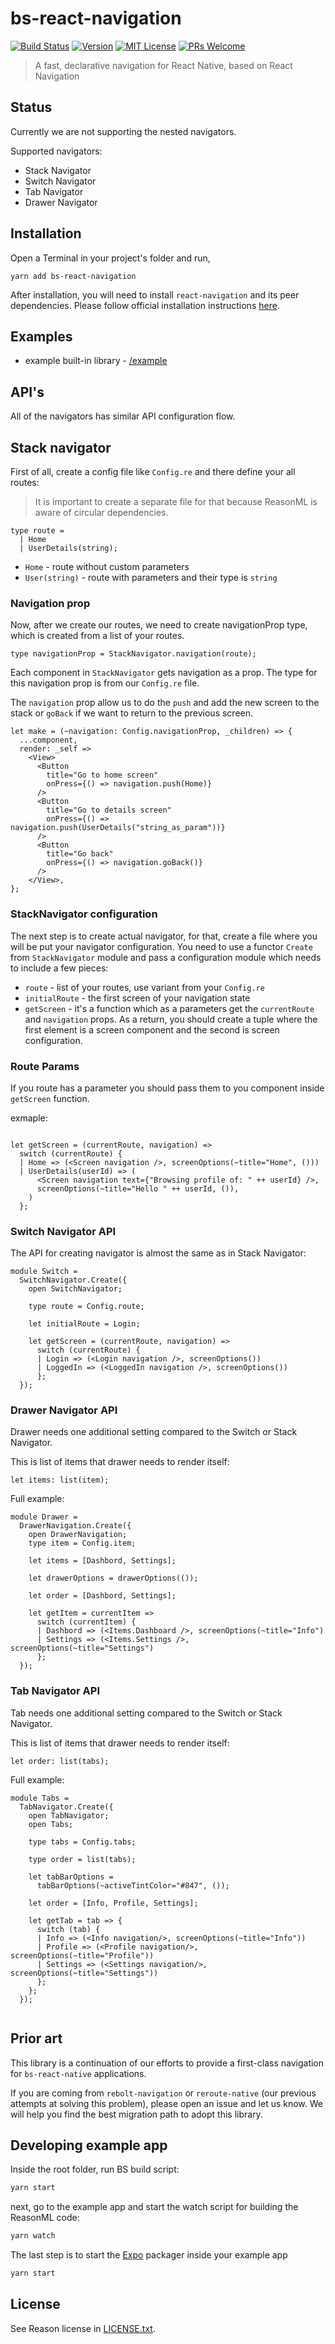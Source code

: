 # bs-react-navigation

[![Build Status][build-badge]][build]
[![Version][version-badge]][package]
[![MIT License][license-badge]][license]
[![PRs Welcome][prs-welcome-badge]][prs-welcome]

> A fast, declarative navigation for React Native, based on React Navigation

## Status

Currently we are not supporting the nested navigators.

Supported navigators:

- Stack Navigator
- Switch Navigator
- Tab Navigator
- Drawer Navigator

## Installation

Open a Terminal in your project's folder and run,

```she
yarn add bs-react-navigation
```

After installation, you will need to install `react-navigation` and its peer dependencies. Please follow official installation instructions [here](https://reactnavigation.org/docs/en/getting-started.html#installation).

## Examples

- example built-in library - [/example](/example)

## API's

All of the navigators has similar API configuration flow.

## Stack navigator

First of all, create a config file like `Config.re` and there define your all routes:

> It is important to create a separate file for that because ReasonML is aware of circular dependencies.

```ReasonML
type route =
  | Home
  | UserDetails(string);
```

- `Home` - route without custom parameters
- `User(string)` - route with parameters and their type is `string`

### Navigation prop

Now, after we create our routes, we need to create navigationProp type, which is created from a list of your routes.

```ReasonML
type navigationProp = StackNavigator.navigation(route);
```

Each component in `StackNavigator` gets navigation as a prop. The type for this navigation prop is from our `Config.re` file.

The `navigation` prop allow us to do the `push` and add the new screen to the stack or `goBack` if we want to return to the previous screen.

```ReasonML
let make = (~navigation: Config.navigationProp, _children) => {
  ...component,
  render: _self =>
    <View>
      <Button
        title="Go to home screen"
        onPress={() => navigation.push(Home)}
      />
      <Button
        title="Go to details screen"
        onPress={() => navigation.push(UserDetails("string_as_param"))}
      />
      <Button
        title="Go back"
        onPress={() => navigation.goBack()}
      />
    </View>,
};
```

### StackNavigator configuration

The next step is to create actual navigator, for that, create a file where you will be put your navigator configuration. You need to use a functor `Create` from `StackNavigator` module and pass a configuration module which needs to include a few pieces:

- `route` - list of your routes, use variant from your `Config.re`
- `initialRoute` - the first screen of your navigation state
- `getScreen` - it's a function which as a parameters get the `currentRoute` and `navigation` props. As a return, you should create a tuple where the first element is a screen component and the second is screen configuration.

### Route Params

If you route has a parameter you should pass them to you component inside `getScreen` function.

exmaple:

```ReasonML

let getScreen = (currentRoute, navigation) =>
  switch (currentRoute) {
  | Home => (<Screen navigation />, screenOptions(~title="Home", ()))
  | UserDetails(userId) => (
      <Screen navigation text={"Browsing profile of: " ++ userId} />,
      screenOptions(~title="Hello " ++ userId, ()),
    )
  };
```

### Switch Navigator API

The API for creating navigator is almost the same as in Stack Navigator:

```ReasonML
module Switch =
  SwitchNavigator.Create({
    open SwitchNavigator;

    type route = Config.route;

    let initialRoute = Login;

    let getScreen = (currentRoute, navigation) =>
      switch (currentRoute) {
      | Login => (<Login navigation />, screenOptions())
      | LoggedIn => (<LoggedIn navigation />, screenOptions())
      };
  });
```

### Drawer Navigator API

Drawer needs one additional setting compared to the Switch or Stack Navigator.

This is list of items that drawer needs to render itself:

```ReasonML
let items: list(item);
```

Full example:

```ReasonML
module Drawer =
  DrawerNavigation.Create({
    open DrawerNavigation;
    type item = Config.item;

    let items = [Dashbord, Settings];

    let drawerOptions = drawerOptions(());

    let order = [Dashbord, Settings];

    let getItem = currentItem =>
      switch (currentItem) {
      | Dashbord => (<Items.Dashboard />, screenOptions(~title="Info")
      | Settings => (<Items.Settings />, screenOptions(~title="Settings")
      };
  });
```

### Tab Navigator API

Tab needs one additional setting compared to the Switch or Stack Navigator.

This is list of items that drawer needs to render itself:

```ReasonML
let order: list(tabs);
```

Full example:

```ReasonML
module Tabs =
  TabNavigator.Create({
    open TabNavigator;
    open Tabs;

    type tabs = Config.tabs;

    type order = list(tabs);

    let tabBarOptions =
      tabBarOptions(~activeTintColor="#847", ());

    let order = [Info, Profile, Settings];

    let getTab = tab => {
      switch (tab) {
      | Info => (<Info navigation/>, screenOptions(~title="Info"))
      | Profile => (<Profile navigation/>, screenOptions(~title="Profile"))
      | Settings => (<Settings navigation/>, screenOptions(~title="Settings"))
      };
    };
  });


```

## Prior art

This library is a continuation of our efforts to provide a first-class navigation for `bs-react-native` applications.

If you are coming from `rebolt-navigation` or `reroute-native` (our previous attempts at solving this problem),
please open an issue and let us know. We will help you find the best migration path to adopt this library.

## Developing example app

Inside the root folder, run BS build script:

```sh
yarn start
```

next, go to the example app and start the watch script for building the ReasonML code:

```sh
yarn watch
```

The last step is to start the [Expo](https://expo.io/learn) packager inside your example app

```sh
yarn start
```

## License

See Reason license in [LICENSE.txt](LICENSE.txt).

<!-- badges -->

[build-badge]: https://img.shields.io/circleci/project/github/callstackincubator/rebolt-navigation/master.svg?style=flat-square
[build]: https://circleci.com/gh/callstackincubator/rebolt-navigation
[version-badge]: https://img.shields.io/npm/v/rebolt-navigation.svg?style=flat-square
[package]: https://www.npmjs.com/package/rebolt-navigation
[license-badge]: https://img.shields.io/npm/l/rebolt-navigation.svg?style=flat-square
[license]: https://opensource.org/licenses/MIT
[prs-welcome-badge]: https://img.shields.io/badge/PRs-welcome-brightgreen.svg?style=flat-square
[prs-welcome]: http://makeapullrequest.com
